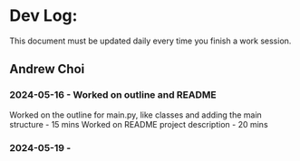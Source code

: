 # Dev Log:

This document must be updated daily every time you finish a work session.

## Andrew Choi

### 2024-05-16 - Worked on outline and README
Worked on the outline for main.py, like classes and adding the main structure - 15 mins
Worked on README project description - 20 mins

### 2024-05-19 - 

